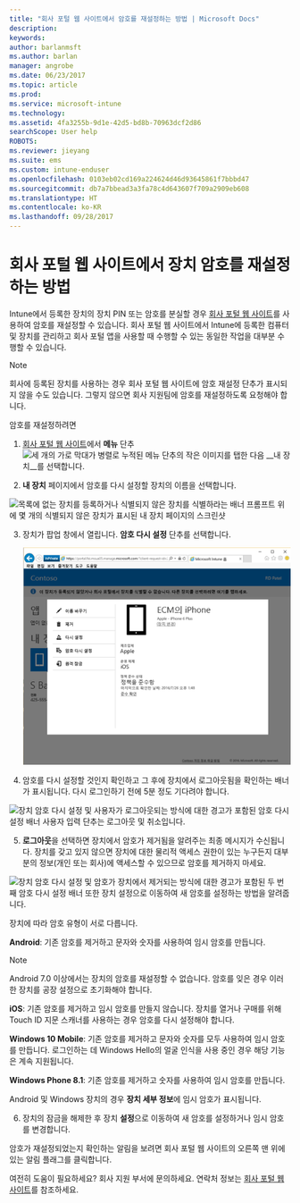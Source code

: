 ```yaml
---
title: "회사 포털 웹 사이트에서 암호를 재설정하는 방법 | Microsoft Docs"
description: 
keywords: 
author: barlanmsft
ms.author: barlan
manager: angrobe
ms.date: 06/23/2017
ms.topic: article
ms.prod: 
ms.service: microsoft-intune
ms.technology: 
ms.assetid: 4fa3255b-9d1e-42d5-bd8b-70963dcf2d86
searchScope: User help
ROBOTS: 
ms.reviewer: jieyang
ms.suite: ems
ms.custom: intune-enduser
ms.openlocfilehash: 0103eb02cd169a224624d46d93645861f7bbbd47
ms.sourcegitcommit: db7a7bbead3a3fa78c4d643607f709a2909eb608
ms.translationtype: HT
ms.contentlocale: ko-KR
ms.lasthandoff: 09/28/2017
---
```

# <a name="how-to-reset-your-device-passcode-from-the-company-portal-website"></a>회사 포털 웹 사이트에서 장치 암호를 재설정하는 방법

Intune에서 등록한 장치의 장치 PIN 또는 암호를 분실할 경우 [회사 포털 웹 사이트](https://portal.manage.microsoft.com)를 사용하여 암호를 재설정할 수 있습니다. 회사 포털 웹 사이트에서 Intune에 등록한 컴퓨터 및 장치를 관리하고 회사 포털 앱을 사용할 때 수행할 수 있는 동일한 작업을 대부분 수행할 수 있습니다.

> [!NOTE]
> 회사에 등록된 장치를 사용하는 경우 회사 포털 웹 사이트에 암호 재설정 단추가 표시되지 않을 수도 있습니다. 그렇지 않으면 회사 지원팀에 암호를 재설정하도록 요청해야 합니다.

암호를 재설정하려면

1.  [회사 포털 웹 사이트](https://portal.manage.microsoft.com)에서 __메뉴__ 단추 ![세 개의 가로 막대가 병렬로 누적된 메뉴 단추의 작은 이미지](/intune/media/CP_hamburger_menu.png)를 탭한 다음 __내 장치__를 선택합니다.

2. __내 장치__ 페이지에서 암호를 다시 설정할 장치의 이름을 선택합니다.

  ![목록에 없는 장치를 등록하거나 식별되지 않은 장치를 식별하라는 배너 프롬프트 위에 몇 개의 식별되지 않은 장치가 표시된 내 장치 페이지의 스크린샷](./media/macOS_enroll_002_tap_here_banner.png)

3.  장치가 팝업 창에서 열립니다. **암호 다시 설정** 단추를 선택합니다.

    ![이름 바꾸기, 제거, 장치 다시 설정, 암호 다시 설정, 원격 잠금 등 회사 포털 웹 사이트에서 선택한 장치에 대한 모든 옵션 ](./media/iwp-screen-with-all-options.png)

4.  암호를 다시 설정할 것인지 확인하고 그 후에 장치에서 로그아웃됨을 확인하는 배너가 표시됩니다. 다시 로그인하기 전에 5분 정도 기다려야 합니다.

  ![장치 암호 다시 설정 및 사용자가 로그아웃되는 방식에 대한 경고가 포함된 암호 다시 설정 배너 사용자 입력 단추는 로그아웃 및 취소입니다.](./media/iwp-reset-passcode-popup.png)

5.  **로그아웃**을 선택하면 장치에서 암호가 제거됨을 알려주는 최종 메시지가 수신됩니다. 장치를 갖고 있지 않으면 장치에 대한 물리적 액세스 권한이 있는 누구든지 대부분의 정보(개인 또는 회사)에 액세스할 수 있으므로 암호를 제거하지 마세요. 

  ![장치 암호 다시 설정 및 암호가 장치에서 제거되는 방식에 대한 경고가 포함된 두 번째 암호 다시 설정 배너 또한 장치 설정으로 이동하여 새 암호를 설정하는 방법을 알려줍니다.](./media/iwp-reset-passcode-2nd-popup.png)

  장치에 따라 암호 유형이 서로 다릅니다.

  **Android**: 기존 암호를 제거하고 문자와 숫자를 사용하여 임시 암호를 만듭니다. 
  
  > [!NOTE]
  > Android 7.0 이상에서는 장치의 암호를 재설정할 수 없습니다. 암호를 잊은 경우 이러한 장치를 공장 설정으로 초기화해야 합니다.

  **iOS**: 기존 암호를 제거하고 임시 암호를 만들지 않습니다. 장치를 열거나 구매를 위해 Touch ID 지문 스캐너를 사용하는 경우 암호를 다시 설정해야 합니다.

  **Windows 10 Mobile**: 기존 암호를 제거하고 문자와 숫자를 모두 사용하여 임시 암호를 만듭니다. 로그인하는 데 Windows Hello의 얼굴 인식을 사용 중인 경우 해당 기능은 계속 지원됩니다.
    
  **Windows Phone 8.1**: 기존 암호를 제거하고 숫자를 사용하여 임시 암호를 만듭니다.

  Android 및 Windows 장치의 경우 **장치 세부 정보**에 임시 암호가 표시됩니다. 

6.  장치의 잠금을 해제한 후 장치 **설정**으로 이동하여 새 암호를 설정하거나 임시 암호를 변경합니다.

암호가 재설정되었는지 확인하는 알림을 보려면 회사 포털 웹 사이트의 오른쪽 맨 위에 있는 알림 플래그를 클릭합니다.

여전히 도움이 필요하세요? 회사 지원 부서에 문의하세요. 연락처 정보는 [회사 포털 웹 사이트](https://portal.manage.microsoft.com)를 참조하세요.
